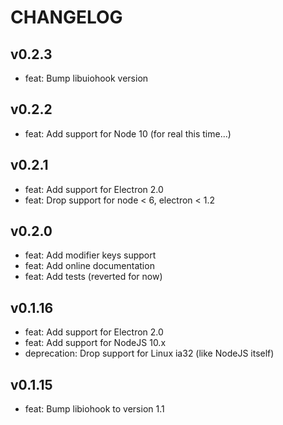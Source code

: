 # CHANGELOG

## v0.2.3

* feat: Bump libuiohook version

## v0.2.2
 * feat: Add support for Node 10 (for real this time...)

## v0.2.1

* feat: Add support for Electron 2.0
* feat: Drop support for node < 6, electron < 1.2

## v0.2.0

* feat: Add modifier keys support
* feat: Add online documentation
* feat: Add tests (reverted for now)

## v0.1.16

* feat: Add support for Electron 2.0
* feat: Add support for NodeJS 10.x
* deprecation: Drop support for Linux ia32 (like NodeJS itself)

## v0.1.15

* feat: Bump libiohook to version 1.1
